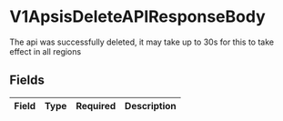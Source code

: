 # V1ApsisDeleteAPIResponseBody

The api was successfully deleted, it may take up to 30s for this to take effect in all regions


## Fields

| Field       | Type        | Required    | Description |
| ----------- | ----------- | ----------- | ----------- |